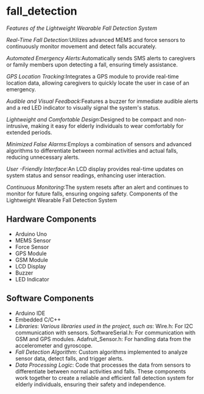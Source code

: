 # fall_detection
*Features of the Lightweight Wearable Fall Detection System*

*Real-Time Fall Detection*:Utilizes advanced MEMS and force sensors to continuously monitor movement and detect falls accurately.

*Automated Emergency Alerts*:Automatically sends SMS alerts to caregivers or family members upon detecting a fall, ensuring timely assistance.

*GPS Location Tracking*:Integrates a GPS module to provide real-time location data, allowing caregivers to quickly locate the user in case of an emergency.

*Audible and Visual Feedback*:Features a buzzer for immediate audible alerts and a red LED indicator to visually signal the system's status.

*Lightweight and Comfortable Design*:Designed to be compact and non-intrusive, making it easy for elderly individuals to wear comfortably for extended periods.

*Minimized False Alarms*:Employs a combination of sensors and advanced algorithms to differentiate between normal activities and actual falls, reducing unnecessary
alerts.

*User -Friendly Interface*:An LCD display provides real-time updates on system status and sensor readings, enhancing user interaction.

*Continuous Monitoring*:The system resets after an alert and continues to monitor for future falls, ensuring ongoing safety.
Components of the Lightweight Wearable Fall Detection System

## Hardware Components
- Arduino Uno
- MEMS Sensor
- Force Sensor
- GPS Module
- GSM Module
- LCD Display
- Buzzer
- LED Indicator
## Software Components
- Arduino IDE
- Embedded C/C++
- *Libraries*:
*Various libraries used in the project, such as*:
Wire.h: For I2C communication with sensors.
SoftwareSerial.h: For communication with GSM and GPS modules.
Adafruit_Sensor.h: For handling data from the accelerometer and gyroscope.
- *Fall Detection Algorithm*:
Custom algorithms implemented to analyze sensor data, detect falls, and trigger alerts.
- *Data Processing Logic*:
Code that processes the data from sensors to differentiate between normal activities and falls.
These components work together to create a reliable and efficient fall detection system for elderly individuals, ensuring their safety and independence.
